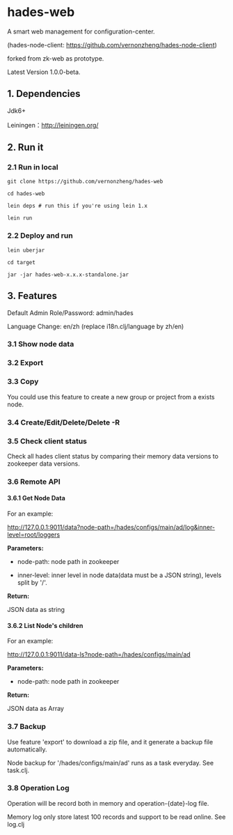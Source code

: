 # hades-web

A smart web management for configuration-center.

(hades-node-client: https://github.com/vernonzheng/hades-node-client)

forked from zk-web as prototype.

Latest Version 1.0.0-beta.

## 1. Dependencies

Jdk6+

Leiningen：http://leiningen.org/

## 2. Run it

### 2.1 Run in local


    git clone https://github.com/vernonzheng/hades-web

    cd hades-web

    lein deps # run this if you're using lein 1.x

    lein run


### 2.2 Deploy and run
 

    lein uberjar

    cd target

    jar -jar hades-web-x.x.x-standalone.jar


## 3. Features


Default Admin Role/Password: admin/hades

Language Change: en/zh (replace i18n.clj/language by zh/en)


### 3.1 Show node data



### 3.2 Export



### 3.3 Copy


You could use this feature to create a new group or project from a exists node.



### 3.4 Create/Edit/Delete/Delete -R



### 3.5 Check client status


Check all hades client status by comparing their memory data versions to zookeeper data versions.


### 3.6 Remote API



#### 3.6.1 Get Node Data


For an example: 

http://127.0.0.1:9011/data?node-path=/hades/configs/main/ad/log&inner-level=root/loggers


**Parameters:**

+ node-path: node path in zookeeper

+ inner-level: inner level in node data(data must be a JSON string), levels split by '/'.


**Return:**

JSON data as string



#### 3.6.2 List Node's children


For an example: 

http://127.0.0.1:9011/data-ls?node-path=/hades/configs/main/ad


**Parameters:**

+ node-path: node path in zookeeper


**Return:**

JSON data as Array



### 3.7 Backup


Use feature 'export' to download a zip file, and it generate a backup file automatically.

Node backup for '/hades/configs/main/ad' runs as a task everyday. See task.clj.



### 3.8 Operation Log


Operation will be record both in memory and operation-{date}-log file.
 
Memory log only store latest 100 records and support to be read online. See log.clj
